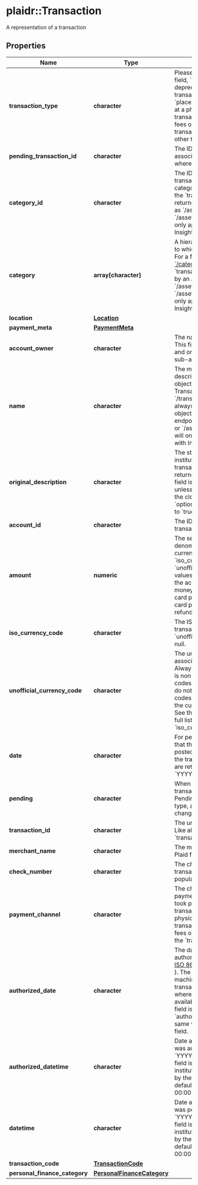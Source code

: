 # plaidr::Transaction

A representation of a transaction

## Properties
Name | Type | Description | Notes
------------ | ------------- | ------------- | -------------
**transaction_type** | **character** | Please use the &#x60;payment_channel&#x60; field, &#x60;transaction_type&#x60; will be deprecated in the future.  &#x60;digital:&#x60; transactions that took place online.  &#x60;place:&#x60; transactions that were made at a physical location.  &#x60;special:&#x60; transactions that relate to banks, e.g. fees or deposits.  &#x60;unresolved:&#x60; transactions that do not fit into the other three types.  | [optional] 
**pending_transaction_id** | **character** | The ID of a posted transaction&#39;s associated pending transaction, where applicable. | 
**category_id** | **character** | The ID of the category to which this transaction belongs. For a full list of categories, see [&#x60;/categories/get&#x60;](https://plaid.com/docs/api/products/transactions/#categoriesget).  If the &#x60;transactions&#x60; object was returned by an Assets endpoint such as &#x60;/asset_report/get/&#x60; or &#x60;/asset_report/pdf/get&#x60;, this field will only appear in an Asset Report with Insights. | 
**category** | **array[character]** | A hierarchical array of the categories to which this transaction belongs. For a full list of categories, see [&#x60;/categories/get&#x60;](https://plaid.com/docs/api/products/transactions/#categoriesget).  If the &#x60;transactions&#x60; object was returned by an Assets endpoint such as &#x60;/asset_report/get/&#x60; or &#x60;/asset_report/pdf/get&#x60;, this field will only appear in an Asset Report with Insights. | 
**location** | [**Location**](Location.md) |  | 
**payment_meta** | [**PaymentMeta**](PaymentMeta.md) |  | 
**account_owner** | **character** | The name of the account owner. This field is not typically populated and only relevant when dealing with sub-accounts. | 
**name** | **character** | The merchant name or transaction description.  If the &#x60;transactions&#x60; object was returned by a Transactions endpoint such as &#x60;/transactions/get&#x60;, this field will always appear. If the &#x60;transactions&#x60; object was returned by an Assets endpoint such as &#x60;/asset_report/get/&#x60; or &#x60;/asset_report/pdf/get&#x60;, this field will only appear in an Asset Report with Insights. | 
**original_description** | **character** | The string returned by the financial institution to describe the transaction. For transactions returned by &#x60;/transactions/get&#x60;, this field is in beta and will be omitted unless the client is both enrolled in the closed beta program and has set &#x60;options.include_original_description&#x60; to &#x60;true&#x60;. | [optional] 
**account_id** | **character** | The ID of the account in which this transaction occurred. | 
**amount** | **numeric** | The settled value of the transaction, denominated in the transactions&#39;s currency, as stated in &#x60;iso_currency_code&#x60; or &#x60;unofficial_currency_code&#x60;. Positive values when money moves out of the account; negative values when money moves in. For example, debit card purchases are positive; credit card payments, direct deposits, and refunds are negative. | 
**iso_currency_code** | **character** | The ISO-4217 currency code of the transaction. Always &#x60;null&#x60; if &#x60;unofficial_currency_code&#x60; is non-null. | 
**unofficial_currency_code** | **character** | The unofficial currency code associated with the transaction. Always &#x60;null&#x60; if &#x60;iso_currency_code&#x60; is non-&#x60;null&#x60;. Unofficial currency codes are used for currencies that do not have official ISO currency codes, such as cryptocurrencies and the currencies of certain countries.  See the [currency code schema](https://plaid.com/docs/api/accounts#currency-code-schema) for a full listing of supported &#x60;iso_currency_code&#x60;s. | 
**date** | **character** | For pending transactions, the date that the transaction occurred; for posted transactions, the date that the transaction posted. Both dates are returned in an [ISO 8601](https://wikipedia.org/wiki/ISO_8601) format ( &#x60;YYYY-MM-DD&#x60; ). | 
**pending** | **character** | When &#x60;true&#x60;, identifies the transaction as pending or unsettled. Pending transaction details (name, type, amount, category ID) may change before they are settled. | 
**transaction_id** | **character** | The unique ID of the transaction. Like all Plaid identifiers, the &#x60;transaction_id&#x60; is case sensitive. | 
**merchant_name** | **character** | The merchant name, as extracted by Plaid from the &#x60;name&#x60; field. | [optional] 
**check_number** | **character** | The check number of the transaction. This field is only populated for check transactions. | [optional] 
**payment_channel** | **character** | The channel used to make a payment. &#x60;online:&#x60; transactions that took place online.  &#x60;in store:&#x60; transactions that were made at a physical location.  &#x60;other:&#x60; transactions that relate to banks, e.g. fees or deposits.  This field replaces the &#x60;transaction_type&#x60; field.  | 
**authorized_date** | **character** | The date that the transaction was authorized. Dates are returned in an [ISO 8601](https://wikipedia.org/wiki/ISO_8601) format ( &#x60;YYYY-MM-DD&#x60; ). The &#x60;authorized_date&#x60; field uses machine learning to determine a transaction date for transactions where the &#x60;date_transacted&#x60; is not available. If the &#x60;date_transacted&#x60; field is present and not &#x60;null&#x60;, the &#x60;authorized_date&#x60; field will have the same value as the &#x60;date_transacted&#x60; field. | 
**authorized_datetime** | **character** | Date and time when a transaction was authorized in [ISO 8601](https://wikipedia.org/wiki/ISO_8601) format ( &#x60;YYYY-MM-DDTHH:mm:ssZ&#x60; ).  This field is returned for select financial institutions and comes as provided by the institution. It may contain default time values (such as 00:00:00). | 
**datetime** | **character** | Date and time when a transaction was posted in [ISO 8601](https://wikipedia.org/wiki/ISO_8601) format ( &#x60;YYYY-MM-DDTHH:mm:ssZ&#x60; ).  This field is returned for select financial institutions and comes as provided by the institution. It may contain default time values (such as 00:00:00). | 
**transaction_code** | [**TransactionCode**](TransactionCode.md) |  | 
**personal_finance_category** | [**PersonalFinanceCategory**](PersonalFinanceCategory.md) |  | [optional] 


